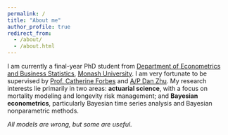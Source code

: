 ```yaml
---
permalink: /
title: "About me"
author_profile: true
redirect_from: 
  - /about/
  - /about.html
---
```


I am currently a final-year PhD student from [Department of Econometrics and Business Statistics](https://www.monash.edu/business/ebs), [Monash University](https://www.monash.edu). I am very fortunate to be supervised by [Prof. Catherine Forbes](https://research.monash.edu/en/persons/catherine-forbes) and [A/P Dan Zhu](https://research.monash.edu/en/persons/dan-zhu). My research interests lie primarily in two areas: **actuarial science**, with a focus on mortality modeling and longevity risk management; and **Bayesian econometrics**, particularly Bayesian time series analysis and Bayesian nonparametric methods. 

_All models are wrong, but some are useful._
